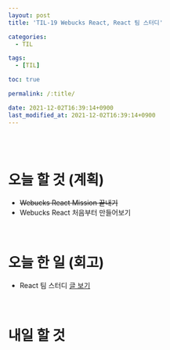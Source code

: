 ```yaml
---
layout: post
title: 'TIL-19 Webucks React, React 팀 스터디'

categories: 
  - TIL

tags: 
  - [TIL]

toc: true

permalink: /:title/

date: 2021-12-02T16:39:14+0900
last_modified_at: 2021-12-02T16:39:14+0900
---
```


<br>
<br>

# 오늘 할 것 (계획)

- ~~Webucks React Mission 끝내기~~
- Webucks React 처음부터 만들어보기

<br>

# 오늘 한 일 (회고)

- React 팀 스터디 [글 보기](../wecode-12)

<br>

# 내일 할 것

